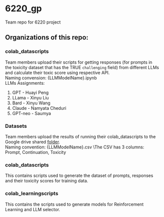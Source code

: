 # 6220_gp
Team repo for 6220 project
## Organizations of this repo:
### colab_datascripts ### 
Team members upload their scripts for getting responses (for prompts in the toxicity dataset that has the TRUE `challenging` field) from different LLMs and calculate their toxic score using respective API. \
Naming convension: {LLMModelName}.ipynb \
LLMs Assignments:
1. GPT - Huayi Peng 
2. LLama - Xinyu Liu
3. Bard - Xinyu Wang
4. Claude - Namyata Cheduri
5. GPT-neo - Saumya 

### Datasets ### 
Team members upload the results of running their colab_datascripts to the Google
drive shared [folder](https://drive.google.com/drive/folders/1qSt_5VlWExNjGA76eHeQoExN0gJQ1p00?usp=sharing). \
Naming convention: {LLMModelName}.csv \The CSV has 3 columns: Prompt, Continuation, Toxicity

### colab_datascripts ###
This contains scripts used to generate the dataset of prompts, responses and their toxicity scores for training data. 

### colab_learningscripts ### 
This contains the scripts used to generate models for Reinforcement Learning and LLM selector.










